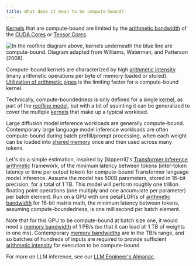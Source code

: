 ```yaml
---
title: What does it mean to be compute-bound?
---
```


[Kernels](/gpu-glossary/device-software/kernel) that are compute-bound are limited by the [arithmetic bandwidth](/gpu-glossary/perf/arithmetic-bandwidth) of the [CUDA Cores](/gpu-glossary/device-hardware/cuda-core) or [Tensor Cores](/gpu-glossary/device-hardware/tensor-core).

![In the [roofline diagram](/gpu-glossary/perf/roofline-model) above, [kernels](/gpu-glossary/device-software/kernel) underneath the blue line are compute-bound. Diagram adapted from [Williams, Waterman, and Patterson (2008)](https://people.eecs.berkeley.edu/~kubitron/cs252/handouts/papers/RooflineVyNoYellow.pdf).](GPU%20Performance%20Glossary%202251e7f1694980bd93e4f67a75c6e489/terminal-roofline-model(1)%202.png)

Compute-bound kernels are characterized by high [arithmetic intensity](https://www.notion.so/GPU-Performance-Glossary-2251e7f1694980bd93e4f67a75c6e489?pvs=21) (many arithmetic operations per byte of memory loaded or stored). [Utilization of arithmetic pipes](https://www.notion.so/GPU-Performance-Glossary-2251e7f1694980bd93e4f67a75c6e489?pvs=21) is the limiting factor for a compute-bound kernel.

Technically, compute-boundedness is only defined for a single [kernel](/gpu-glossary/device-software/kernel),
as part of the [roofline model](/gpu-glossary/perf/roofline-model),
but with a bit of squinting it can be generalized to cover the multiple [kernels](/gpu-glossary/device-software/kernel)
that make up a typical workload.

Large diffusion model inference workloads are generally compute-bound. Contemporary large language model inference workloads are often compute-bound during batch prefill/prompt processing, when each weight can be loaded into [shared memory](/gpu-glossary/device-software/shared-memory) once and then used across many tokens.

Let's do a simple estimation, inspired by [kipperrii]'s
[Transformer inference arithmetic](https://kipp.ly/transformer-inference-arithmetic) framework,
of the minimum latency between tokens (inter-token latency or time per output token) for compute-bound Transformer language model inference.
Assume the model has 500B parameters, stored in 16-bit precision, for a total of 1 TB.
This model will perform roughly one trillion floating point operations
(one multiply and one accumulate per parameter)
per batch element.
Run on a GPU with one petaFLOP/s of [arithmetic bandwidth](/gpu-glossary/perf/arithmetic-bandwidth) for 16-bit matrix math,
the minimum latency between tokens, assuming compute-boundedness, is one millisecond per batch element.

Note that for this GPU to be compute-bound at batch size one, it would need a
[memory bandwidth](/gpu-glossary/perf/memory-bandwidth) of 1 PB/s
(so that it can load all 1 TB of weights in one ms).
Contemporary [memory bandwidths](/gpu-glossary/perf/memory-bandwidth)
are in the TB/s range, and so batches of hundreds of inputs are required
to provide sufficient [arithmetic intensity](/gpu-glossary/perf/arithmetic-intensity)
for execution to be compute-bound.

For more on LLM inference, see our [LLM Engineer's Almanac](https://modal.com/llm-almanac/summary).
